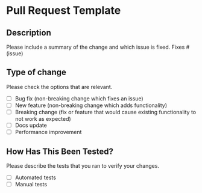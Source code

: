 # Pull Request Template

## Description

Please include a summary of the change and which issue is fixed.
Fixes # (issue)

## Type of change

Please check the options that are relevant.

- [ ] Bug fix (non-breaking change which fixes an issue)
- [ ] New feature (non-breaking change which adds functionality)
- [ ] Breaking change (fix or feature that would cause existing functionality to not work as expected)
- [ ] Docs update
- [ ] Performance improvement

## How Has This Been Tested?

Please describe the tests that you ran to verify your changes.

- [ ] Automated tests
- [ ] Manual tests
